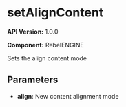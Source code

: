 # setAlignContent

**API Version:** 1.0.0

**Component:** RebelENGINE

Sets the align content mode

## Parameters

- **align**: New content alignment mode

